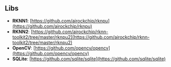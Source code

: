 
## Libs
- **RKNN1**: [https://github.com/airockchip/rknpu](https://github.com/airockchip/rknpu)
- **RKNN2**: [https://github.com/airockchip/rknn-toolkit2/tree/master/rknpu2](https://github.com/airockchip/rknn-toolkit2/tree/master/rknpu2)
- **OpenCV**: [https://github.com/opencv/opencv](https://github.com/opencv/opencv)
- **SQLite**: [https://github.com/sqlite/sqlite](https://github.com/sqlite/sqlite)


